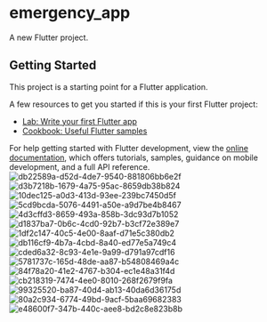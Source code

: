# emergency_app

A new Flutter project.

## Getting Started

This project is a starting point for a Flutter application.

A few resources to get you started if this is your first Flutter project:

- [Lab: Write your first Flutter app](https://docs.flutter.dev/get-started/codelab)
- [Cookbook: Useful Flutter samples](https://docs.flutter.dev/cookbook)

For help getting started with Flutter development, view the
[online documentation](https://docs.flutter.dev/), which offers tutorials,
samples, guidance on mobile development, and a full API reference.
![db22589a-d52d-4de7-9540-881806bb6e2f](https://github.com/ahmedamgaddd/Emergency_app/assets/137118207/374a49a3-c529-41e8-87d2-cf4c9f624466)
![d3b7218b-1679-4a75-95ac-8659db38b824](https://github.com/ahmedamgaddd/Emergency_app/assets/137118207/0d53210a-dc7e-46b2-97a2-39b1da5c88d8)
![10dec125-a0d3-413d-93ee-239bc7450d5f](https://github.com/ahmedamgaddd/Emergency_app/assets/137118207/4a874051-ae29-48bf-8e0f-6342146d2d08)
![5cd9bcda-5076-4491-a50e-a9d7be4b8467](https://github.com/ahmedamgaddd/Emergency_app/assets/137118207/c7600063-bb42-4460-894f-df0ff4e5751d)
![4d3cffd3-8659-493a-858b-3dc93d7b1052](https://github.com/ahmedamgaddd/Emergency_app/assets/137118207/926e5502-1e0e-4781-b352-f05c6b19a200)
![d1837ba7-0b6c-4cd0-92b7-b3cf72e389e7](https://github.com/ahmedamgaddd/Emergency_app/assets/137118207/1744f835-5b61-4b10-879c-80f74d8e19a4)
![1df2c147-40c5-4e00-8aaf-d71e5c380db2](https://github.com/ahmedamgaddd/Emergency_app/assets/137118207/50f451fa-5528-488c-a50a-3a96a7d2173b)
![db116cf9-4b7a-4cbd-8a40-ed77e5a749c4](https://github.com/ahmedamgaddd/Emergency_app/assets/137118207/1da8c6ff-292c-49ba-abe1-f513532b92de)
![cded6a32-8c93-4e1e-9a99-d791a97cdf16](https://github.com/ahmedamgaddd/Emergency_app/assets/137118207/5c0968f6-056d-4abf-953a-57d4017c719d)
![5781737c-165d-48de-aa87-b54808469a4c](https://github.com/ahmedamgaddd/Emergency_app/assets/137118207/392ec85d-852a-4d10-a6af-565049b0d716)
![84f78a20-41e2-4767-b304-ec1e48a31f4d](https://github.com/ahmedamgaddd/Emergency_app/assets/137118207/8213ae07-b7a5-4145-8835-02cc48575fb8)
![cb218319-7474-4ee0-8010-268f2679f9fa](https://github.com/ahmedamgaddd/Emergency_app/assets/137118207/566b8cbe-2eb7-471a-aeee-86cfeb500104)
![99325520-ba87-40d4-ab13-40da6d36175d](https://github.com/ahmedamgaddd/Emergency_app/assets/137118207/5620dc92-b8e6-4089-b014-e0c36db8057c)
![80a2c934-6774-49bd-9acf-5baa69682383](https://github.com/ahmedamgaddd/Emergency_app/assets/137118207/1e14f91a-a3d4-4b98-a5e2-f57777fe3160)
![e48600f7-347b-440c-aee8-bd2c8e823b8b](https://github.com/ahmedamgaddd/Emergency_app/assets/137118207/da147365-ecb6-4d44-888b-f0dfa791b2af)
